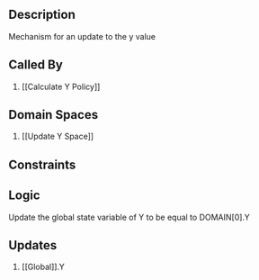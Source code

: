 ## Description

Mechanism for an update to the y value
## Called By
1. [[Calculate Y Policy]]
## Domain Spaces
1. [[Update Y Space]]
## Constraints
## Logic
Update the global state variable of Y to be equal to DOMAIN[0].Y

## Updates

1. [[Global]].Y
